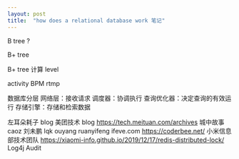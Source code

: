 ```yaml
---
layout: post
title:  "how does a relational database work 笔记"
---
```


B tree ?

B+ tree 

B+ tree 计算 level

activity BPM
rtmp

数据库分层
网络层：接收请求
调度器：协调执行
查询优化器：决定查询的有效运行
存储引擎：存储和检索数据

左耳朵耗子 blog
美团技术 blog https://tech.meituan.com/archives
城中故事
caoz
刘未鹏
lqk
ouyang
ruanyifeng
ifeve.com
https://coderbee.net/
小米信息部技术团队 https://xiaomi-info.github.io/2019/12/17/redis-distributed-lock/
Log4j Audit